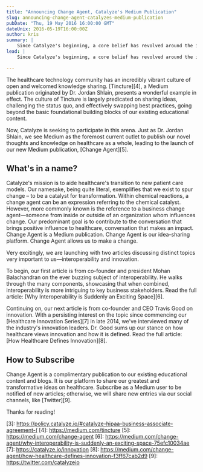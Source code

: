 ```yaml
---
title: "Announcing Change Agent, Catalyze's Medium Publication"
slug: announcing-change-agent-catalyzes-medium-publication
pubDate: "Thu, 19 May 2016 16:00:00 GMT"
dateUnix: 2016-05-19T16:00:00Z
author: kris
summary: |
    Since Catalyze's beginning, a core belief has revolved around the importance of transparent, free, readily available content. That is why we [write about what we learn][1]. That is why we have [open sourced our company policies][2] and [made our Business Associate Agreement publicly available][3].
lead: |
    Since Catalyze's beginning, a core belief has revolved around the importance of transparent, free, readily available content. That is why we [write about what we learn][1]. That is why we have [open sourced our company policies][2] and [made our Business Associate Agreement publicly available][3].

---
```


The healthcare technology community has an incredibly vibrant culture of open and welcomed knowledge sharing. [Tincture][4], a Medium publication originated by Dr. Jordan Shlain, presents a wonderful example in effect. The culture of Tincture is largely predicated on sharing ideas, challenging the status quo, and effectively swapping best practices, going beyond the basic foundational building blocks of our existing educational content.

Now, Catalyze is seeking to participate in this arena. Just as Dr. Jordan Shlain, we see Medium as the foremost current outlet to publish our novel thoughts and knowledge on healthcare as a whole, leading to the launch of our new Medium publication, [Change Agent][5].

## What's in a name?

Catalyze's mission is to aide healthcare's transition to new patient care models. Our namesake, being quite literal, exemplifies that we exist to spur change – to be a catalyst for transformation. Within chemical reactions, a change agent can be an expression referring  to the chemical catalyst. However, more commonly known is the reference to a business change agent—someone from inside or outside of an organization whom influences change. Our predominant goal is to contribute to the conversation that brings positive influence to healthcare, conversation that makes an impact. Change Agent is a Medium publication. Change Agent is our idea-sharing platform. Change Agent allows us to make a change.

Very excitingly, we are launching with two articles discussing distinct topics very important to us—interoperability and innovation.

To begin, our first article is from co-founder and president Mohan Balachandran on the ever buzzing subject of interoperability. He walks through the many components, showcasing that when combined, interoperability is more intriguing to key business stakeholders. Read the full article: [Why Interoperability is Suddenly an Exciting Space][6].

Continuing on, our next article is from co-founder and CEO Travis Good on innovation. With a persisting interest on the topic since commencing our [Healthcare Innovation Series][7] in late 2014, we've interviewed many of the industry's innovation leaders. Dr. Good sums up our stance on how healthcare views innovation and how it is defined. Read the full article: [How Healthcare Defines Innovation][8].

## How to Subscribe

Change Agent is a complimentary publication to our existing educational content and blogs. It is our platform to share our greatest and transformative  ideas on healthcare. Subscribe as a Medium user to be notified of new articles; otherwise, we will share new entries via our social channels, like [Twitter][9].

Thanks for reading!

[1]: http://content.catalyze.io
[2]: http://catalyzeio.github.io/policies/
[3]: https://policy.catalyze.io/#catalyze-hipaa-business-associate-agreement-(
[4]: https://medium.com/tincture
[5]: https://medium.com/change-agent
[6]: https://medium.com/change-agent/why-interoperability-is-suddenly-an-exciting-space-75efc10034ae
[7]: https://catalyze.io/innovation
[8]: https://medium.com/change-agent/how-healthcare-defines-innovation-f3ff67cab2d9
[9]: https://twitter.com/catalyzeio
